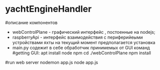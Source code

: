 # yachtEngineHandler


#описание компонентов 
 - webControlPlane - графический интерфейс , постоенные на nodejs;
 - raspberryApi - интерфейс взаимодействия с периферийеыми устройствами яхты
    на текущий момент предполагается установка 
 - main.py содежит в себе обработчик принимемых от GUI команд
#getting GUI:
apt install node npm
cd ./webControlPlane
npm install

#run web server
nodemon app.js
node app.js






